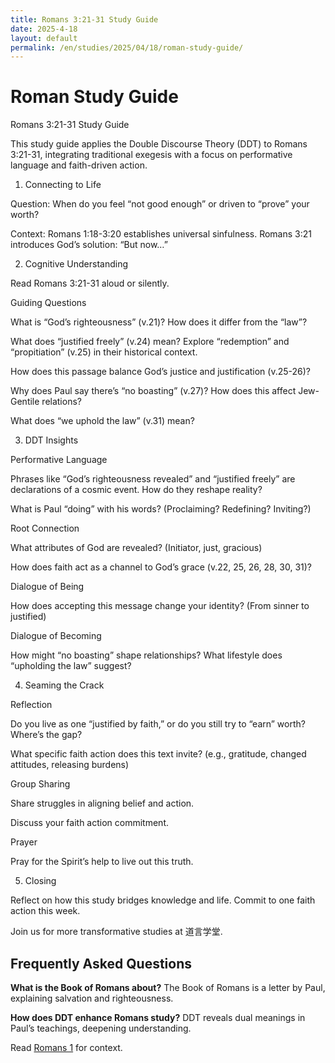 ```yaml
---
title: Romans 3:21-31 Study Guide 
date: 2025-4-18
layout: default 
permalink: /en/studies/2025/04/18/roman-study-guide/
---
```



# Roman Study Guide


Romans 3:21-31 Study Guide

This study guide applies the Double Discourse Theory (DDT) to Romans 3:21-31, integrating traditional exegesis with a focus on performative language and faith-driven action.

1. Connecting to Life

Question: When do you feel “not good enough” or driven to “prove” your worth?

Context: Romans 1:18-3:20 establishes universal sinfulness. Romans 3:21 introduces God’s solution: “But now…”

2. Cognitive Understanding

Read Romans 3:21-31 aloud or silently.

Guiding Questions

What is “God’s righteousness” (v.21)? How does it differ from the “law”?


What does “justified freely” (v.24) mean? Explore “redemption” and “propitiation” (v.25) in their historical context.

How does this passage balance God’s justice and justification (v.25-26)?

Why does Paul say there’s “no boasting” (v.27)? How does this affect Jew-Gentile relations?

What does “we uphold the law” (v.31) mean?

3. DDT Insights

Performative Language





Phrases like “God’s righteousness revealed” and “justified freely” are declarations of a cosmic event. How do they reshape reality?



What is Paul “doing” with his words? (Proclaiming? Redefining? Inviting?)

Root Connection





What attributes of God are revealed? (Initiator, just, gracious)



How does faith act as a channel to God’s grace (v.22, 25, 26, 28, 30, 31)?

Dialogue of Being





How does accepting this message change your identity? (From sinner to justified)

Dialogue of Becoming





How might “no boasting” shape relationships? What lifestyle does “upholding the law” suggest?

4. Seaming the Crack

Reflection





Do you live as one “justified by faith,” or do you still try to “earn” worth? Where’s the gap?



What specific faith action does this text invite? (e.g., gratitude, changed attitudes, releasing burdens)

Group Sharing





Share struggles in aligning belief and action.



Discuss your faith action commitment.

Prayer





Pray for the Spirit’s help to live out this truth.

5. Closing

Reflect on how this study bridges knowledge and life. Commit to one faith action this week.



Join us for more transformative studies at 道言学堂.

## Frequently Asked Questions
**What is the Book of Romans about?**
The Book of Romans is a letter by Paul, explaining salvation and righteousness.

**How does DDT enhance Romans study?**
DDT reveals dual meanings in Paul’s teachings, deepening understanding.

Read [Romans 1](https://www.biblegateway.com/passage/?search=Romans+1) for context.